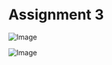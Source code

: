# Assignment 3
![Image](https://github.com/user-attachments/assets/098d9a5d-bff4-4193-aa63-758c42d18db7)

![Image](https://github.com/user-attachments/assets/8d3a93f5-371a-4870-a10d-85e84c7fb0dc)


